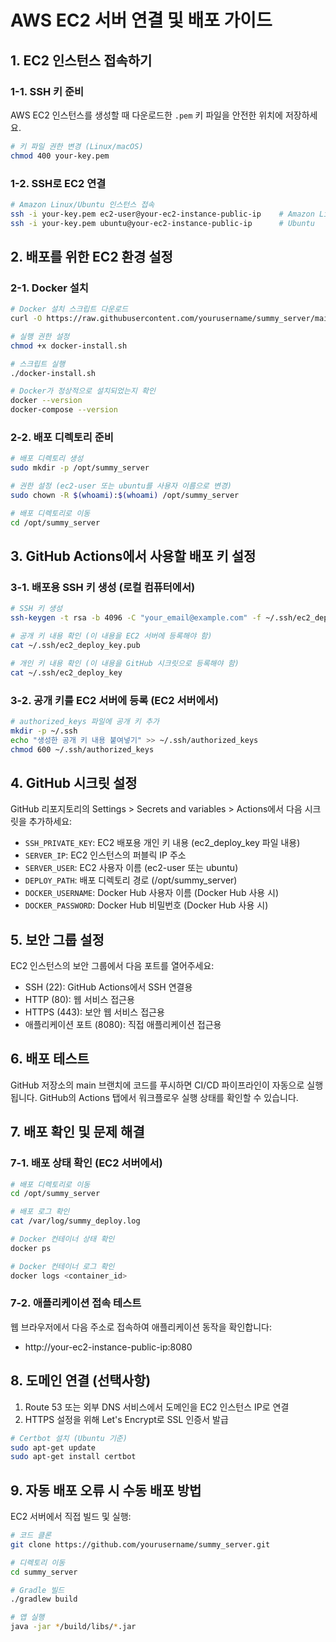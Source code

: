 # AWS EC2 서버 연결 및 배포 가이드

## 1. EC2 인스턴스 접속하기

### 1-1. SSH 키 준비

AWS EC2 인스턴스를 생성할 때 다운로드한 `.pem` 키 파일을 안전한 위치에 저장하세요.

```bash
# 키 파일 권한 변경 (Linux/macOS)
chmod 400 your-key.pem
```

### 1-2. SSH로 EC2 연결

```bash
# Amazon Linux/Ubuntu 인스턴스 접속
ssh -i your-key.pem ec2-user@your-ec2-instance-public-ip    # Amazon Linux
ssh -i your-key.pem ubuntu@your-ec2-instance-public-ip      # Ubuntu
```

## 2. 배포를 위한 EC2 환경 설정

### 2-1. Docker 설치

```bash
# Docker 설치 스크립트 다운로드
curl -O https://raw.githubusercontent.com/yourusername/summy_server/main/docker-install.sh

# 실행 권한 설정
chmod +x docker-install.sh

# 스크립트 실행
./docker-install.sh

# Docker가 정상적으로 설치되었는지 확인
docker --version
docker-compose --version
```

### 2-2. 배포 디렉토리 준비

```bash
# 배포 디렉토리 생성
sudo mkdir -p /opt/summy_server

# 권한 설정 (ec2-user 또는 ubuntu를 사용자 이름으로 변경)
sudo chown -R $(whoami):$(whoami) /opt/summy_server

# 배포 디렉토리로 이동
cd /opt/summy_server
```

## 3. GitHub Actions에서 사용할 배포 키 설정

### 3-1. 배포용 SSH 키 생성 (로컬 컴퓨터에서)

```bash
# SSH 키 생성
ssh-keygen -t rsa -b 4096 -C "your_email@example.com" -f ~/.ssh/ec2_deploy_key

# 공개 키 내용 확인 (이 내용을 EC2 서버에 등록해야 함)
cat ~/.ssh/ec2_deploy_key.pub

# 개인 키 내용 확인 (이 내용을 GitHub 시크릿으로 등록해야 함)
cat ~/.ssh/ec2_deploy_key
```

### 3-2. 공개 키를 EC2 서버에 등록 (EC2 서버에서)

```bash
# authorized_keys 파일에 공개 키 추가
mkdir -p ~/.ssh
echo "생성한 공개 키 내용 붙여넣기" >> ~/.ssh/authorized_keys
chmod 600 ~/.ssh/authorized_keys
```

## 4. GitHub 시크릿 설정

GitHub 리포지토리의 Settings > Secrets and variables > Actions에서 다음 시크릿을 추가하세요:

- `SSH_PRIVATE_KEY`: EC2 배포용 개인 키 내용 (ec2_deploy_key 파일 내용)
- `SERVER_IP`: EC2 인스턴스의 퍼블릭 IP 주소
- `SERVER_USER`: EC2 사용자 이름 (ec2-user 또는 ubuntu)
- `DEPLOY_PATH`: 배포 디렉토리 경로 (/opt/summy_server)
- `DOCKER_USERNAME`: Docker Hub 사용자 이름 (Docker Hub 사용 시)
- `DOCKER_PASSWORD`: Docker Hub 비밀번호 (Docker Hub 사용 시)

## 5. 보안 그룹 설정

EC2 인스턴스의 보안 그룹에서 다음 포트를 열어주세요:

- SSH (22): GitHub Actions에서 SSH 연결용
- HTTP (80): 웹 서비스 접근용
- HTTPS (443): 보안 웹 서비스 접근용
- 애플리케이션 포트 (8080): 직접 애플리케이션 접근용

## 6. 배포 테스트

GitHub 저장소의 main 브랜치에 코드를 푸시하면 CI/CD 파이프라인이 자동으로 실행됩니다.
GitHub의 Actions 탭에서 워크플로우 실행 상태를 확인할 수 있습니다.

## 7. 배포 확인 및 문제 해결

### 7-1. 배포 상태 확인 (EC2 서버에서)

```bash
# 배포 디렉토리로 이동
cd /opt/summy_server

# 배포 로그 확인
cat /var/log/summy_deploy.log

# Docker 컨테이너 상태 확인
docker ps

# Docker 컨테이너 로그 확인
docker logs <container_id>
```

### 7-2. 애플리케이션 접속 테스트

웹 브라우저에서 다음 주소로 접속하여 애플리케이션 동작을 확인합니다:
- http://your-ec2-instance-public-ip:8080

## 8. 도메인 연결 (선택사항)

1. Route 53 또는 외부 DNS 서비스에서 도메인을 EC2 인스턴스 IP로 연결
2. HTTPS 설정을 위해 Let's Encrypt로 SSL 인증서 발급

```bash
# Certbot 설치 (Ubuntu 기준)
sudo apt-get update
sudo apt-get install certbot
```

## 9. 자동 배포 오류 시 수동 배포 방법

EC2 서버에서 직접 빌드 및 실행:

```bash
# 코드 클론
git clone https://github.com/yourusername/summy_server.git

# 디렉토리 이동
cd summy_server

# Gradle 빌드
./gradlew build

# 앱 실행
java -jar */build/libs/*.jar
``` 